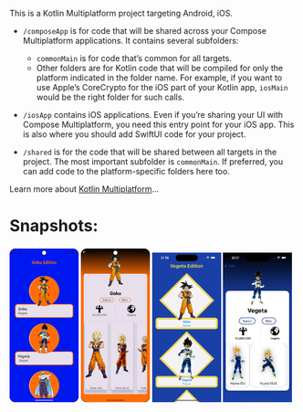 This is a Kotlin Multiplatform project targeting Android, iOS.

* `/composeApp` is for code that will be shared across your Compose Multiplatform applications.
  It contains several subfolders:
  - `commonMain` is for code that’s common for all targets.
  - Other folders are for Kotlin code that will be compiled for only the platform indicated in the folder name.
    For example, if you want to use Apple’s CoreCrypto for the iOS part of your Kotlin app,
    `iosMain` would be the right folder for such calls.

* `/iosApp` contains iOS applications. Even if you’re sharing your UI with Compose Multiplatform, 
  you need this entry point for your iOS app. This is also where you should add SwiftUI code for your project.

* `/shared` is for the code that will be shared between all targets in the project.
  The most important subfolder is `commonMain`. If preferred, you can add code to the platform-specific folders here too.


Learn more about [Kotlin Multiplatform](https://www.jetbrains.com/help/kotlin-multiplatform-dev/get-started.html)…

<h1>Snapshots:</h1>
<h3>
<img src="https://github.com/almarpa/DragonBallApp/blob/develop/shared/src/commonMain/kotlin/com/almarpa/dragonballapp/resources/1.png?raw=true" width=24% height=50%>
<img src="https://github.com/almarpa/DragonBallApp/blob/develop/shared/src/commonMain/kotlin/com/almarpa/dragonballapp/resources/2.png?raw=true" width=24% height=50%>
<img src="https://github.com/almarpa/DragonBallApp/blob/develop/shared/src/commonMain/kotlin/com/almarpa/dragonballapp/resources/3.png?raw=true" width=24% height=50%>
<img src="https://github.com/almarpa/DragonBallApp/blob/develop/shared/src/commonMain/kotlin/com/almarpa/dragonballapp/resources/4.png?raw=true" width=24% height=50%>
</h3>
